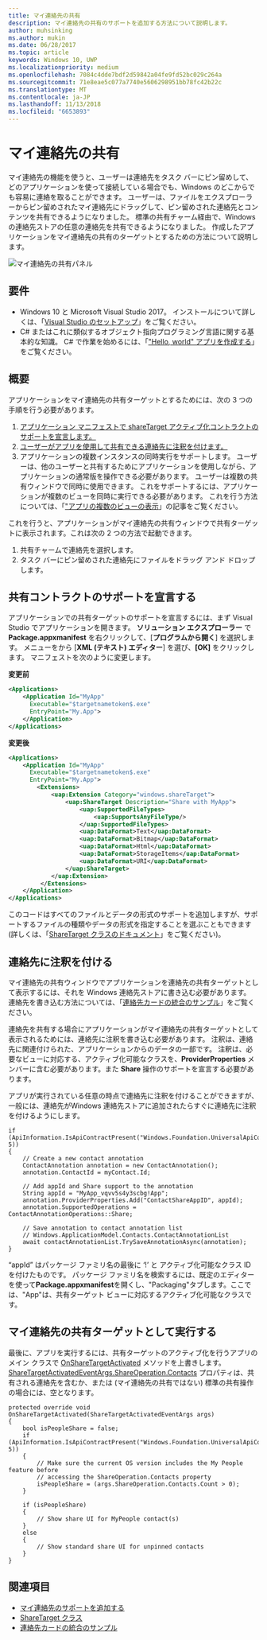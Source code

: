 ```yaml
---
title: マイ連絡先の共有
description: マイ連絡先の共有のサポートを追加する方法について説明します。
author: muhsinking
ms.author: mukin
ms.date: 06/28/2017
ms.topic: article
keywords: Windows 10, UWP
ms.localizationpriority: medium
ms.openlocfilehash: 7084c4dde7bdf2d59842a04fe9fd52bc029c264a
ms.sourcegitcommit: 71e8eae5c077a7740e5606298951bb78fc42b22c
ms.translationtype: MT
ms.contentlocale: ja-JP
ms.lasthandoff: 11/13/2018
ms.locfileid: "6653893"
---
```

# <a name="my-people-sharing"></a>マイ連絡先の共有

マイ連絡先の機能を使うと、ユーザーは連絡先をタスク バーにピン留めして、どのアプリケーションを使って接続している場合でも、Windows のどこからでも容易に連絡を取ることができます。 ユーザーは、ファイルをエクスプローラーからピン留めされたマイ連絡先にドラッグして、ピン留めされた連絡先とコンテンツを共有できるようになりました。 標準の共有チャーム経由で、Windows の連絡先ストアの任意の連絡先を共有できるようになりました。 作成したアプリケーションをマイ連絡先の共有のターゲットとするための方法について説明します。

![マイ連絡先の共有パネル](images/my-people-sharing.png)

## <a name="requirements"></a>要件

+ Windows 10 と Microsoft Visual Studio 2017。 インストールについて詳しくは、「[Visual Studio のセットアップ](https://docs.microsoft.com/en-us/windows/uwp/get-started/get-set-up)」をご覧ください。
+ C# またはこれに類似するオブジェクト指向プログラミング言語に関する基本的な知識。 C# で作業を始めるには、「["Hello, world" アプリを作成する](https://docs.microsoft.com/en-us/windows/uwp/get-started/create-a-hello-world-app-xaml-universal)」をご覧ください。

## <a name="overview"></a>概要

アプリケーションをマイ連絡先の共有ターゲットとするためには、次の 3 つの手順を行う必要があります。

1. [アプリケーション マニフェストで shareTarget アクティブ化コントラクトのサポートを宣言します。](https://docs.microsoft.com/en-us/windows/uwp/contacts-and-calendar/my-people-sharing#declaring-support-for-the-share-contract)
2. [ユーザーがアプリを使用して共有できる連絡先に注釈を付けます。](https://docs.microsoft.com/en-us/windows/uwp/contacts-and-calendar/my-people-sharing#annotating-contacts)
3. アプリケーションの複数インスタンスの同時実行をサポートします。  ユーザーは、他のユーザーと共有するためにアプリケーションを使用しながら、アプリケーションの通常版を操作できる必要があります。 ユーザーは複数の共有ウィンドウで同時に使用できます。 これをサポートするには、アプリケーションが複数のビューを同時に実行できる必要があります。 これを行う方法については、「["アプリの複数のビューの表示](https://docs.microsoft.com/en-us/windows/uwp/layout/show-multiple-views)」の記事をご覧ください。

これを行うと、アプリケーションがマイ連絡先の共有ウィンドウで共有ターゲットに表示されます。これは次の 2 つの方法で起動できます。
1. 共有チャームで連絡先を選択します。
2. タスク バーにピン留めされた連絡先にファイルをドラッグ アンド ドロップします。

## <a name="declaring-support-for-the-share-contract"></a>共有コントラクトのサポートを宣言する

アプリケーションでの共有ターゲットのサポートを宣言するには、まず Visual Studio でアプリケーションを開きます。 **ソリューション エクスプローラー** で **Package.appxmanifest** を右クリックして、[**プログラムから開く**] を選択します。 メニューをから [**XML (テキスト) エディター**] を選び、**[OK]** をクリックします。 マニフェストを次のように変更します。


**変更前**
```xml
<Applications>
    <Application Id="MyApp"
      Executable="$targetnametoken$.exe"
      EntryPoint="My.App">
    </Application>
</Applications>
```

**変更後**

```xml
<Applications>
    <Application Id="MyApp"
      Executable="$targetnametoken$.exe"
      EntryPoint="My.App">
        <Extensions>
            <uap:Extension Category="windows.shareTarget">
                <uap:ShareTarget Description="Share with MyApp">
                    <uap:SupportedFileTypes>
                        <uap:SupportsAnyFileType/>
                    </uap:SupportedFileTypes>
                    <uap:DataFormat>Text</uap:DataFormat>
                    <uap:DataFormat>Bitmap</uap:DataFormat>
                    <uap:DataFormat>Html</uap:DataFormat>
                    <uap:DataFormat>StorageItems</uap:DataFormat>
                    <uap:DataFormat>URI</uap:DataFormat>
                </uap:ShareTarget>
            </uap:Extension>
         </Extensions>
    </Application>
</Applications>
```

このコードはすべてのファイルとデータの形式のサポートを追加しますが、サポートするファイルの種類やデータの形式を指定することを選ぶこともできます (詳しくは、「[ShareTarget クラスのドキュメント](https://docs.microsoft.com/en-us/uwp/schemas/appxpackage/appxmanifestschema/element-sharetarget)」をご覧ください)。

## <a name="annotating-contacts"></a>連絡先に注釈を付ける

マイ連絡先の共有ウィンドウでアプリケーションを連絡先の共有ターゲットとして表示するには、それを Windows 連絡先ストアに書き込む必要があります。 連絡先を書き込む方法については、「[連絡先カードの統合のサンプル](https://github.com/Microsoft/Windows-universal-samples/tree/6370138b150ca8a34ff86de376ab6408c5587f5d/Samples/ContactCardIntegration)」をご覧ください。 

連絡先を共有する場合にアプリケーションがマイ連絡先の共有ターゲットとして表示されるためには、連絡先に注釈を書き込む必要があります。 注釈は、連絡先に関連付けられた、アプリケーションからのデータの一部です。 注釈は、必要なビューに対応する、アクティブ化可能なクラスを、**ProviderProperties** メンバーに含む必要があります。また **Share** 操作のサポートを宣言する必要があります。

アプリが実行されている任意の時点で連絡先に注釈を付けることができますが、一般には、連絡先がWindows 連絡先ストアに追加されたらすぐに連絡先に注釈を付けるようにします。

```Csharp
if (ApiInformation.IsApiContractPresent("Windows.Foundation.UniversalApiContract", 5))
{
    // Create a new contact annotation
    ContactAnnotation annotation = new ContactAnnotation();
    annotation.ContactId = myContact.Id;

    // Add appId and Share support to the annotation
    String appId = "MyApp_vqvv5s4y3scbg!App";
    annotation.ProviderProperties.Add("ContactShareAppID", appId);
    annotation.SupportedOperations = ContactAnnotationOperations::Share;

    // Save annotation to contact annotation list
    // Windows.ApplicationModel.Contacts.ContactAnnotationList 
    await contactAnnotationList.TrySaveAnnotationAsync(annotation);
}
```

“appId” はパッケージ ファミリ名の最後に ‘!’ と アクティブ化可能なクラス ID を付けたものです。 パッケージ ファミリ名を検索するには、既定のエディターを使って**Package.appxmanifest**を開くし、"Packaging"タブします。ここでは、"App"は、共有ターゲット ビューに対応するアクティブ化可能なクラスです。

## <a name="running-as-a-my-people-share-target"></a>マイ連絡先の共有ターゲットとして実行する

最後に、アプリを実行するには、共有ターゲットのアクティブ化を行うアプリのメイン クラスで [OnShareTargetActivated](https://docs.microsoft.com/en-us/uwp/api/Windows.UI.Xaml.Application#Windows_UI_Xaml_Application_OnShareTargetActivated_Windows_ApplicationModel_Activation_ShareTargetActivatedEventArgs_) メソッドを上書きします。 [ShareTargetActivatedEventArgs.ShareOperation.Contacts](https://docs.microsoft.com/en-us/uwp/api/windows.applicationmodel.datatransfer.sharetarget.shareoperation#Properties) プロパティは、共有される連絡先を含むか、または (マイ連絡先の共有ではない) 標準の共有操作の場合には、空となります。

```Csharp
protected override void OnShareTargetActivated(ShareTargetActivatedEventArgs args)
{
    bool isPeopleShare = false;
    if (ApiInformation.IsApiContractPresent("Windows.Foundation.UniversalApiContract", 5))
    {
        // Make sure the current OS version includes the My People feature before
        // accessing the ShareOperation.Contacts property
        isPeopleShare = (args.ShareOperation.Contacts.Count > 0);
    }

    if (isPeopleShare)
    {
        // Show share UI for MyPeople contact(s)
    }
    else
    {
        // Show standard share UI for unpinned contacts
    }
}
```

## <a name="see-also"></a>関連項目
+ [マイ連絡先のサポートを追加する](my-people-support.md)
+ [ShareTarget クラス](https://docs.microsoft.com/en-us/uwp/schemas/appxpackage/appxmanifestschema/element-sharetarget)
+ [連絡先カードの統合のサンプル](https://github.com/Microsoft/Windows-universal-samples/tree/6370138b150ca8a34ff86de376ab6408c5587f5d/Samples/ContactCardIntegration)
